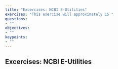 ```yaml
---
title: "Excercises: NCBI E-Utilities"
exercises: "This exercise will approximately 15 " 
questions:
- ""
objectives:
- ""
keypoints:
- ""
---
```


## Excercises: NCBI E-Utilities

